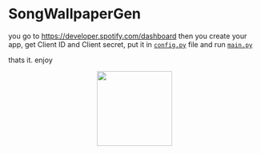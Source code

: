 # SongWallpaperGen

you go to https://developer.spotify.com/dashboard then you create your app, get Client ID and Client secret, put it in <a href="https://github.com/ayxkaddd/SongWallpaperGen/blob/main/config.py">```config.py```</a> file and run <a href="https://github.com/ayxkaddd/SongWallpaperGen/blob/main/main.py">```main.py```</a>

thats it. enjoy

<p align="center"><img src="https://raw.githubusercontent.com/ayxkaddd/SongWallpaperGen/main/icon.ico" width="150" height="150"></p>

